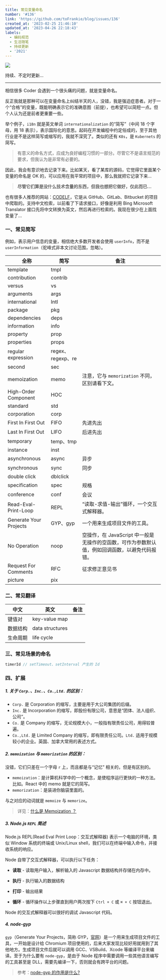 ```yaml
---
title: 常见变量命名
number: '#136'
link: 'https://github.com/toFrankie/blog/issues/136'
created_at: '2023-02-25 21:46:10'
updated_at: '2023-04-26 22:18:43'
labels:
  - 编码规范
  - 生活随笔
  - 持续更新
  - '2021'
---
```

<!--
![](https://upload-images.jianshu.io/upload_images/5128488-7a1c93cab456c784.jpg?imageMogr2/auto-orient/strip%7CimageView2/2/w/1240)
-->

![](https://upload-images.jianshu.io/upload_images/5128488-03b0a51877a8720b.jpg?imageMogr2/auto-orient/strip%7CimageView2/2/w/1240)


持续、不定时更新...

<hr>

相信很多 Coder 会遇到一个很头痛的问题，就是变量命名。

反正我就是那种可以在变量命名上纠结半天的人，没错，我是强迫症患者。对于一个“合格”的变量，既能明确表示它的准确意图（前提），也希望可以简短一点。但个人认为还是前者更重要一些。

举个例子，`i18n` 就是英文单词 `internationalization` 的“简写”（中间 18 个字母，用 18 表示），表示国际化的意思。起码在开发编程中约定俗成的，至于其他行业是不是这样简写或缩写的，我就不深究了。类似的还有 `K8s`，是 `Kubernets` 的简写。

> 有意义的命名方式，应成为良好编程习惯的一部分。尽管它不是语言规范的要求，但我认为是非常有必要的。

因此，我会有意识地去记录下来。比如某天，看了某库的源码，它觉得它里面某个变量的命名是 OK 的，可以应用在我平常的项目中，那么我就把它记录下来...

> **尽管它们算是没什么技术含量的东西，但我也想把它做好，仅此而已...**


也有很多人推荐的网站：[CODELF](https://unbug.github.io/codelf/)，它是从 GitHub、GitLab、Bitbucket 的项目中爬取的。支持中文检索，以前看了下请求接口，好像是利用 Bing Microsoft Translator 接口先将中文转换为英文，然后再进行检索的。我现在很少在上面找变量了...

### 一、常见简写


例如，表示用户信息的变量，相信绝大多数开发者会使用 `userInfo`，而不是 `userInformation`（驼峰式非本文讨论范围，忽略）。

| 全称 | 简写 | 备注 |
| --- | --- | --- |
| template | tmpl |  |
| contribution | contrib |  |
| versus | vs |  |
| arguments | args |  |
| international | Intl |  |
| package | pkg |  |
| dependencies | deps |  |
| information | info |  |
| property | prop |  |
| properties | props |  |
| regular expression | regex、regexp、re |  |
| second | sec |  |
| memoization | memo | 注意，它与 `memorization` 不同，区别请看下文。 |
| High-Order Component | HOC |  |
| standard | std |  |
| corporation | corp |  |
| First In First Out | FIFO | 先进先出 |
| Last In First Out | LIFO | 后进先出 |
| temporary | temp、tmp | |
| instance | inst | |
| asynchronous | async | 异步 |
| synchronous | sync | 同步 |
| double click | dblclick | |
| specification | spec | 规格 |
| conference | conf | 会议 |
| Read-Eval-Print-Loop | REPL | “读取-求值-输出”循环，一个交互式解释器。 |
| Generate Your Projects | GYP、gyp | 一个用来生成项目文件的工具。 |
| No Operation | noop | 空操作，在 JavaScript 中一般是无操作的空函数，可作为参数默认值，例如回调函数，以避免代码报错。 |
| Request For Comments | RFC | 征求修正意见书 |
| picture | pix | |


### 二、常见翻译

| 中文 | 英文 | 备注 |
| --- | --- | --- |
| 键值对 | key-value map |  |
| 数据结构 | data structures |  |
| 生命周期 | life cycle |  |

### 三、常见场景的命名

```js
timerId // setTimeout、setInterval 产生的 Id
```

### 四、扩展

##### 1. 关于 `Corp.`、`Inc.`、`Co.,Ltd.` 的区别：

* `Corp.` 是 Corporation 的缩写，主要是用于大公司集团的后缀。
* `Inc.` 是 Incorporation 的缩写，即股份有限公司，意思是“团体、法人组织、公司”。
* `Co.` 是 Company 的缩写，无论规模大小，一般指有限责任公司，用得较普遍。
* `Co.,Ltd.` 是 Limited Company 的缩写，即有限责任公司。`Ltd.` 适用于规模较小的企业。英国、加拿大常用的表述方式。

##### 2. `memoization` 与 `memorization` 的区别：

没错，它们只差在一个字母 `r` 上，而且都是与“记忆” 相关的，但是有区别的。

* `memoization`：是计算机科学中的一个概念，是使程序运行更快的一种方法。比如。React 中的 memo 就是它的简写。
* `memorization`：是装进你脑袋里面的。

与之对应的动词就是 `memoize` 与 `memorize`。


> 详见：[什么是 Memoization ？](https://www.breword.com/92hackers-translate-articles/what-is-memoization)

##### 3. Node.js `REPL` 简述

Node.js REPL(Read Eval Print Loop：交互式解释器) 表示一个电脑的环境，类似 Window 系统的终端或 Unix/Linux shell，我们可以在终端中输入命令，并接收系统的响应。

Node 自带了交互式解释器，可以执行以下任务：

* **读取** - 读取用户输入，解析输入的 Javascript 数据结构并存储在内存中。

* **执行** - 执行输入的数据结构

* **打印** - 输出结果

* **循环** - 循环操作以上步骤直到用户两次按下 `Ctrl + C` 或 `⌘ + C` 按钮退出。

Node 的交互式解释器可以很好的调试 Javascript 代码。

##### 4. node-gyp

`gyp`（Generate Your Projects，简称 GYP，[官网](https://gyp.gsrc.io/index.md)）是一个用来生成项目文件的工具，一开始是设计给 Chromium 项目使用的，后来大家发现比较好用就用到了其他地方。生成项目文件后就可以调用 GCC、VSBuild、Xcode 等编译平台来编译。至于为什么要有 `node-gyp`，是由于 Node 程序中需要调用一些其他语言编写的工具甚至是 DLL，需要先编译一下，否则就会有跨平台的问题。

> 参考：[node-gyp 的作用是什么?](https://www.zhihu.com/question/36291768/answer/318429630)


<!--
* 形参：parameters
* 实参：arguments

-->
